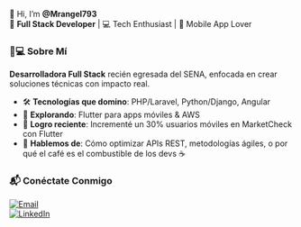 👋 Hi, I’m **@Mrangel793**  
🚀 **Full Stack Developer** | 💻 Tech Enthusiast | 📱 Mobile App Lover  

### 👩💻 Sobre Mí  
**Desarrolladora Full Stack** recién egresada del SENA, enfocada en crear soluciones técnicas con impacto real.  
- 🛠️ **Tecnologías que domino**: PHP/Laravel, Python/Django, Angular  
- 🌱 **Explorando**: Flutter para apps móviles & AWS  
- 🏅 **Logro reciente**: Incrementé un 30% usuarios móviles en MarketCheck con Flutter  
- 💬 **Hablemos de**: Cómo optimizar APIs REST, metodologías ágiles, o por qué el café es el combustible de los devs ☕  

### 📬 Conéctate Conmigo  
[![Email](https://img.shields.io/badge/-rangelmarly@gmail.com-D14836?style=flat&logo=gmail&logoColor=white)](mailto:rangelmarly@gmail.com)  
[![LinkedIn](https://img.shields.io/badge/-Marly_Rangel-0077B5?style=flat&logo=linkedin&logoColor=white)](https://www.linkedin.com/in/marly-rangel-3586a4252/)  
<!---
Mrangel793/Mrangel793 is a ✨ special ✨ repository because its `README.md` (this file) appears on your GitHub profile.
You can click the Preview link to take a look at your changes.
--->
